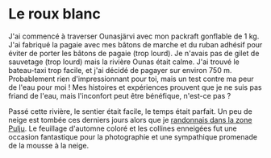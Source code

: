 # Le roux blanc

J'ai commencé à traverser Ounasjärvi avec mon packraft gonflable de 1 kg. J'ai fabriqué la pagaie avec mes bâtons de marche et du ruban adhésif pour éviter de porter les bâtons de pagaie (trop lourd). Je n'avais pas de gilet de sauvetage (trop lourd) mais la rivière Ounas était calme. J'ai trouvé le bateau-taxi trop facile, et j'ai décidé de pagayer sur environ 750 m. Probablement rien d'impressionnant pour toi, mais un test contre ma peur de l'eau pour moi ! Mes histoires et expériences prouvent que je ne suis pas friand de l'eau, mais l'inconfort peut être bénéfique, n'est-ce pas ?

Passé cette rivière, le sentier était facile, le temps était parfait. Un peu de neige est tombée ces derniers jours alors que je [randonnais dans la zone Pulju](story:Ruskadventure). Le feuillage d'automne coloré et les collines enneigées fut une occasion fantastique pour la photographie et une sympathique promenade de la mousse à la neige.
